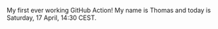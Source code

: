 My first ever working GitHub Action!
My name is Thomas and today is Saturday, 17 April, 14:30 CEST. 
